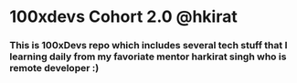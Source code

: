 # 100xdevs Cohort 2.0 @hkirat

### This is 100xDevs repo which includes several tech stuff that I learning daily from my favoriate mentor harkirat singh who is remote developer :)


